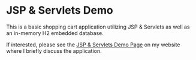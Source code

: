JSP & Servlets Demo
===================

This is a basic shopping cart application utilizing JSP & Servlets as well as an in-memory H2 embedded database.

If interested, please see the [JSP & Servlets Demo Page](http://chrisbaileydeveloper.com/projects/jsp-servlets-demo-page/) on my website where I briefly discuss the application.

